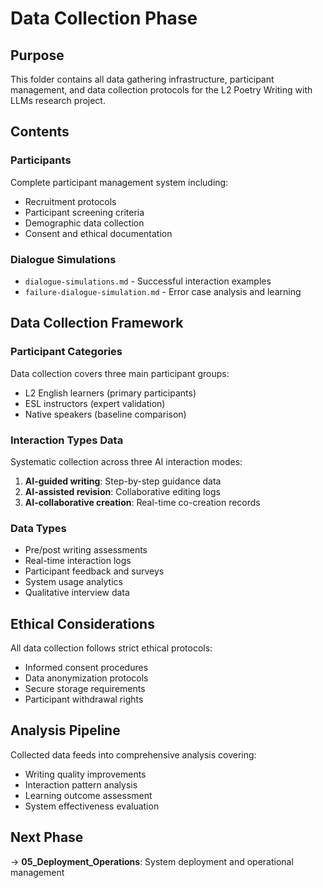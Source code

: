 # Data Collection Phase

## Purpose
This folder contains all data gathering infrastructure, participant management, and data collection protocols for the L2 Poetry Writing with LLMs research project.

## Contents

### Participants
Complete participant management system including:
- Recruitment protocols
- Participant screening criteria
- Demographic data collection
- Consent and ethical documentation

### Dialogue Simulations
- `dialogue-simulations.md` - Successful interaction examples
- `failure-dialogue-simulation.md` - Error case analysis and learning

## Data Collection Framework

### Participant Categories
Data collection covers three main participant groups:
- L2 English learners (primary participants)
- ESL instructors (expert validation)
- Native speakers (baseline comparison)

### Interaction Types Data
Systematic collection across three AI interaction modes:
1. **AI-guided writing**: Step-by-step guidance data
2. **AI-assisted revision**: Collaborative editing logs  
3. **AI-collaborative creation**: Real-time co-creation records

### Data Types
- Pre/post writing assessments
- Real-time interaction logs
- Participant feedback and surveys
- System usage analytics
- Qualitative interview data

## Ethical Considerations
All data collection follows strict ethical protocols:
- Informed consent procedures
- Data anonymization protocols
- Secure storage requirements
- Participant withdrawal rights

## Analysis Pipeline
Collected data feeds into comprehensive analysis covering:
- Writing quality improvements
- Interaction pattern analysis
- Learning outcome assessment
- System effectiveness evaluation

## Next Phase
→ **05_Deployment_Operations**: System deployment and operational management
